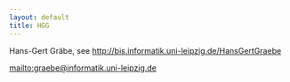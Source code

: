 ```yaml
---
layout: default
title: HGG
---
```


Hans-Gert Gräbe, see <http://bis.informatik.uni-leipzig.de/HansGertGraebe>

[mailto:graebe@informatik.uni-leipzig.de](mailto:graebe@informatik.uni-leipzig.de)
